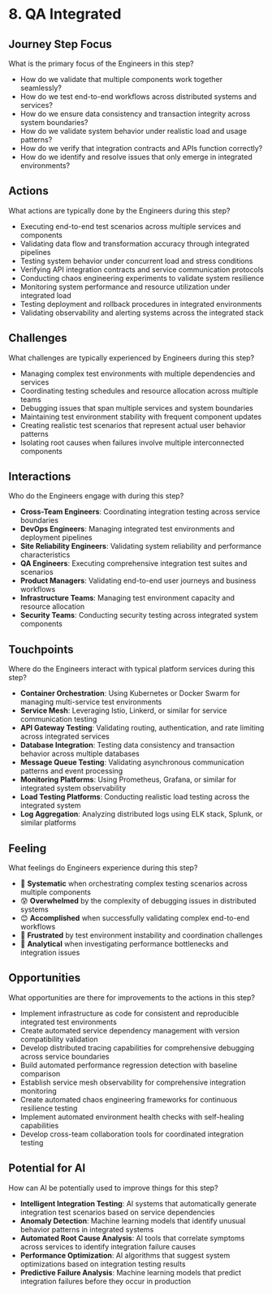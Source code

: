# 8. QA Integrated

## Journey Step Focus

What is the primary focus of the Engineers in this step?

- How do we validate that multiple components work together seamlessly?
- How do we test end-to-end workflows across distributed systems and services?
- How do we ensure data consistency and transaction integrity across system boundaries?
- How do we validate system behavior under realistic load and usage patterns?
- How do we verify that integration contracts and APIs function correctly?
- How do we identify and resolve issues that only emerge in integrated environments?

## Actions

What actions are typically done by the Engineers during this step?

- Executing end-to-end test scenarios across multiple services and components
- Validating data flow and transformation accuracy through integrated pipelines
- Testing system behavior under concurrent load and stress conditions
- Verifying API integration contracts and service communication protocols
- Conducting chaos engineering experiments to validate system resilience
- Monitoring system performance and resource utilization under integrated load
- Testing deployment and rollback procedures in integrated environments
- Validating observability and alerting systems across the integrated stack

## Challenges

What challenges are typically experienced by Engineers during this step?

- Managing complex test environments with multiple dependencies and services
- Coordinating testing schedules and resource allocation across multiple teams
- Debugging issues that span multiple services and system boundaries
- Maintaining test environment stability with frequent component updates
- Creating realistic test scenarios that represent actual user behavior patterns
- Isolating root causes when failures involve multiple interconnected components

## Interactions

Who do the Engineers engage with during this step?

- **Cross-Team Engineers**: Coordinating integration testing across service boundaries
- **DevOps Engineers**: Managing integrated test environments and deployment pipelines
- **Site Reliability Engineers**: Validating system reliability and performance characteristics
- **QA Engineers**: Executing comprehensive integration test suites and scenarios
- **Product Managers**: Validating end-to-end user journeys and business workflows
- **Infrastructure Teams**: Managing test environment capacity and resource allocation
- **Security Teams**: Conducting security testing across integrated system components

## Touchpoints

Where do the Engineers interact with typical platform services during this step?

- **Container Orchestration**: Using Kubernetes or Docker Swarm for managing multi-service test environments
- **Service Mesh**: Leveraging Istio, Linkerd, or similar for service communication testing
- **API Gateway Testing**: Validating routing, authentication, and rate limiting across integrated services
- **Database Integration**: Testing data consistency and transaction behavior across multiple databases
- **Message Queue Testing**: Validating asynchronous communication patterns and event processing
- **Monitoring Platforms**: Using Prometheus, Grafana, or similar for integrated system observability
- **Load Testing Platforms**: Conducting realistic load testing across the integrated system
- **Log Aggregation**: Analyzing distributed logs using ELK stack, Splunk, or similar platforms

## Feeling

What feelings do Engineers experience during this step?

- 🎯 **Systematic** when orchestrating complex testing scenarios across multiple components
- 😰 **Overwhelmed** by the complexity of debugging issues in distributed systems
- 😊 **Accomplished** when successfully validating complex end-to-end workflows
- 😤 **Frustrated** by test environment instability and coordination challenges
- 🤔 **Analytical** when investigating performance bottlenecks and integration issues

## Opportunities

What opportunities are there for improvements to the actions in this step?

- Implement infrastructure as code for consistent and reproducible integrated test environments
- Create automated service dependency management with version compatibility validation
- Develop distributed tracing capabilities for comprehensive debugging across service boundaries
- Build automated performance regression detection with baseline comparison
- Establish service mesh observability for comprehensive integration monitoring
- Create automated chaos engineering frameworks for continuous resilience testing
- Implement automated environment health checks with self-healing capabilities
- Develop cross-team collaboration tools for coordinated integration testing

## Potential for AI

How can AI be potentially used to improve things for this step?

- **Intelligent Integration Testing**: AI systems that automatically generate integration test scenarios based on service dependencies
- **Anomaly Detection**: Machine learning models that identify unusual behavior patterns in integrated systems
- **Automated Root Cause Analysis**: AI tools that correlate symptoms across services to identify integration failure causes
- **Performance Optimization**: AI algorithms that suggest system optimizations based on integration testing results
- **Predictive Failure Analysis**: Machine learning models that predict integration failures before they occur in production
